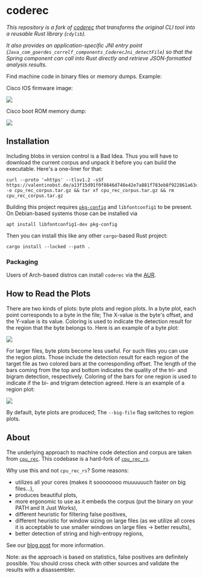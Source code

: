 # coderec

*This repository is a fork of [coderec](https://github.com/vobst/coderec) that transforms the original CLI tool into 
a reusable Rust library (`cdylib`).* 

*It also provides an application-specific JNI entry point (`Java_com_goerdes_correlf_components_CoderecJni_detectFile`) so that the Spring component can call into Rust directly and retrieve JSON-formatted analysis results.*


Find machine code in binary files or memory dumps. Example:

Cisco IOS firmware image:

![](https://blog.eb9f.de/media/coderec/C800-UNI-159-3.M2_w81920_regions.png)

Cisco boot ROM memory dump:

![](https://blog.eb9f.de/media/coderec/ffc31000_ffd2b000.dump_w4096_regions.png)

## Installation

Including blobs in version control is a Bad Idea. Thus you will have to
download the current corpus and unpack it before you can build the executable.
Here's a one-liner for that:

```
curl --proto '=https' --tlsv1.2 -sSf https://valentinobst.de/a13f15d91f0f8846d748e42e7a881f783eb8f922861a63d9dfb74824d21337039dd8216f0373c3e5820c5e32de8f0a1880ec55456ff0da39f17d32f567d62b84/cpu_rec_corpus.tar.gz -o cpu_rec_corpus.tar.gz && tar xf cpu_rec_corpus.tar.gz && rm cpu_rec_corpus.tar.gz
```

Building this project requires
[`pkg-config`](https://en.wikipedia.org/wiki/Pkg-config)
and `libfontconfig1` to be present. On Debian-based systems those can be
installed via

```shell
apt install libfontconfig1-dev pkg-config
```

Then you can install this like any other `cargo`-based Rust project:

```
cargo install --locked --path .
```

### Packaging

Users of Arch-based distros can install `coderec` via the
[AUR](https://aur.archlinux.org/packages/coderec).

## How to Read the Plots

There are two kinds of plots: byte plots and region plots. In a byte plot, each
point corresponds to a byte in the file; The X-value is the byte's offset, and
the Y-value is its value. Coloring is used to indicate the detection result for
the region that the byte belongs to. Here is an example of a byte plot:

![](https://valentinobst.de/31c929c36d54d2670a97f8485f09f99c43266e6b5ac51f2b322178d03c2c5f00/bfc00000_bfc90000.dump_w4096_regions.png)

For larger files, byte plots become less useful. For such files you can use the
region plots. Those include the detection result for each region of the target
file as two colored bars at the corresponding offset. The length of the bars
coming from the top and bottom indicates the quality of the tri- and bigram
detection, respectively. Coloring of the bars for one region is used to indicate
if the bi- and trigram detection agreed. Here is an example of a region plot:

![](https://valentinobst.de/e97aabb102c6fc5b241a3eef5772511c7e4089ad5dd12bc859075e442a47fe95/c2800nm-adventerprisek9_sna-mz.124-22_core_02_cropped_w73728_regions.png)

By default, byte plots are produced; The `--big-file` flag switches to region
plots.

## About

The underlying approach to machine code detection and corpus are taken from
[`cpu_rec`](https://github.com/airbus-seclab/cpu_rec/). This codebase is a
hard-fork of [`cpu_rec_rs`](https://github.com/trou/cpu_rec_rs).

Why use this and not `cpu_rec_rs`? Some reasons:

- utilizes all your cores (makes it soooooooo muuuuuuch faster on big files...),
- produces beautiful plots,
- more ergonomic to use as it embeds the corpus (put the binary on your PATH and It Just Works),
- different heuristic for filtering false positives,
- different heuristic for window sizing on large files (as we utilize all cores
  it is acceptable to use smaller windows on large files -> better results),
- better detection of string and high-entropy regions,

See our [blog post](https://blog.eb9f.de/2024/11/24/coderec.html) for more information.

Note: as the approach is based on statistics, false positives are definitely
possible. You should cross check with other sources and validate the results
with a disassembler.
